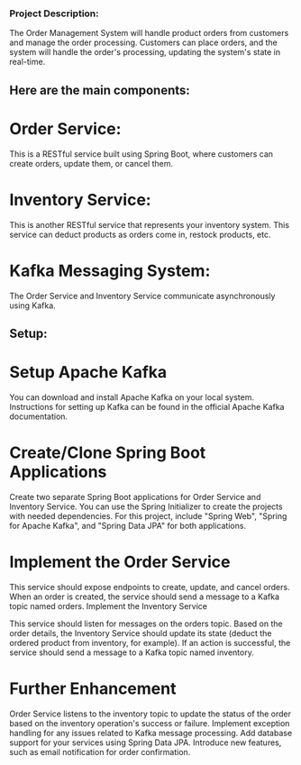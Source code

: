 ### Project Description:
The Order Management System will handle product orders from customers and manage the order processing. Customers can place orders, and the system will handle the order's processing, updating the system's state in real-time.

## Here are the main components:

# Order Service:
 This is a RESTful service built using Spring Boot, where customers can create orders, update them, or cancel them.

# Inventory Service: 
 This is another RESTful service that represents your inventory system. This service can deduct products as orders come in, restock products, etc.

# Kafka Messaging System: 
 The Order Service and Inventory Service communicate asynchronously using Kafka.

## Setup:

# Setup Apache Kafka
You can download and install Apache Kafka on your local system. Instructions for setting up Kafka can be found in the official Apache Kafka documentation.

# Create/Clone Spring Boot Applications
Create two separate Spring Boot applications for Order Service and Inventory Service.
You can use the Spring Initializer to create the projects with needed dependencies. For this project, include "Spring Web", "Spring for Apache Kafka", and "Spring Data JPA" for both applications.

# Implement the Order Service
This service should expose endpoints to create, update, and cancel orders.
When an order is created, the service should send a message to a Kafka topic named orders.
Implement the Inventory Service

This service should listen for messages on the orders topic.
Based on the order details, the Inventory Service should update its state (deduct the ordered product from inventory, for example).
If an action is successful, the service should send a message to a Kafka topic named inventory.

# Further Enhancement
Order Service listens to the inventory topic to update the status of the order based on the inventory operation's success or failure.
Implement exception handling for any issues related to Kafka message processing.
Add database support for your services using Spring Data JPA.
Introduce new features, such as email notification for order confirmation.
